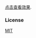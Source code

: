 [点击查看效果](https://wcx14311.github.io//indexlist/gameList.html).

### License
[MIT](http://opensource.org/licenses/MIT)
